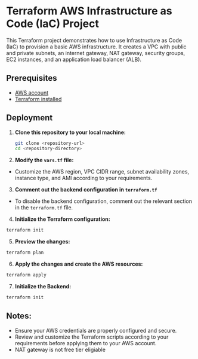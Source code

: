 # Terraform AWS Infrastructure as Code (IaC) Project

This Terraform project demonstrates how to use Infrastructure as Code (IaC) to provision a basic AWS infrastructure. It creates a VPC with public and private subnets, an internet gateway, NAT gateway, security groups, EC2 instances, and an application load balancer (ALB).

## Prerequisites

- [AWS account](https://aws.amazon.com/)
- [Terraform installed](https://learn.hashicorp.com/tutorials/terraform/install-cli)

## Deployment

1. **Clone this repository to your local machine:**

   ```sh
   git clone <repository-url>
   cd <repository-directory>

   ```

2. **Modify the `vars.tf` file:**

- Customize the AWS region, VPC CIDR range, subnet availability zones, instance type, and AMI according to your requirements.

3. **Comment out the backend configuration in `terraform.tf`**

- To disable the backend configuration, comment out the relevant section in the `terraform.tf` file.

4. **Initialize the Terraform configuration:**

```sh
terraform init
```

5. **Preview the changes:**

```sh
terraform plan
```

6. **Apply the changes and create the AWS resources:**

```sh
terraform apply
```

7. **Initialize the Backend:**

```sh
terraform init
```

## Notes:

- Ensure your AWS credentials are properly configured and secure.
- Review and customize the Terraform scripts according to your requirements before applying them to your AWS account.
- NAT gateway is not free tier eligiable

